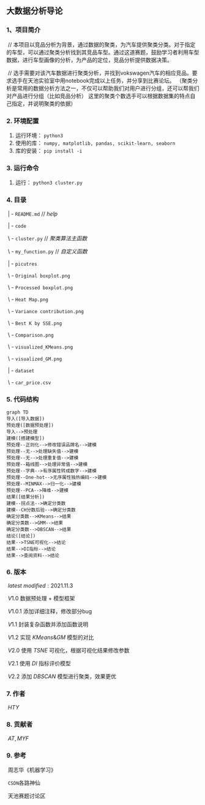 ## 大数据分析导论

### 1、项目简介

​		// 本项目以竞品分析为背景，通过数据的聚类，为汽车提供聚类分类。对于指定的车型，可以通过聚类分析找到其竞品车型。通过这道赛题，鼓励学习者利用车型数据，进行车型画像的分析，为产品的定位，竞品分析提供数据决策。

​		// 选手需要对该汽车数据进行聚类分析，并找到vokswagen汽车的相应竞品。要求选手在天池实验室中用notebook完成以上任务，并分享到比赛论坛。
（聚类分析是常用的数据分析方法之一，不仅可以帮助我们对用户进行分组，还可以帮我们对产品进行分组（比如竞品分析） 这里的聚类个数选手可以根据数据集的特点自己指定，并说明聚类的依据）

### 2. 环境配置

1. 运行环境： `python3`
2. 使用的库： `numpy, matplotlib, pandas, scikit-learn, seaborn`
3. 库的安装： `pip install -i`

### 3. 运行命令

1. 运行： `python3 cluster.py`

### 4. 目录

​	| - `README.md`						// *help*

​	| - `code`

​		\ - `cluster.py`				// *聚类算法主函数*

​		\ - `my_function.py`		// *自定义函数*

​	| - `picutres`

​		\ - `Original boxplot.png`

​		\ - `Processed boxplot.png`

​		\ - `Heat Map.png`

​		\ - `Variance contribution.png`

​		\ - `Best K by SSE.png`

​		\ - `Comparison.png`

​		\ - `visualized_KMeans.png`

​		\ - `visualized_GM.png`

​	| - `dataset`

​		\ - `car_price.csv`

### 5. 代码结构

```mermaid
graph TD
导入([导入数据])
预处理([数据预处理])
导入-->预处理
建模([搭建模型])
预处理--正则化-->修改错误品牌名-->建模
预处理--无-->处理缺失值-->建模
预处理--无-->处理重复值-->建模
预处理--箱线图-->处理异常值-->建模
预处理--字典-->有序属性转成数字-->建模
预处理--One-hot-->无序属性独热编码-->建模
预处理--MINMAX-->归一化-->建模
预处理--PCA-->降维-->建模
结果([结果分析])
建模--拐点法-->确定分类数
建模--CH分数后验-->确定分类数
确定分类数-->KMeans-->结果
确定分类数-->GMM-->结果
确定分类数-->DBSCAN-->结果
结论([结论])
结果-->TSNE可视化-->结论
结果-->DI指标-->结论
结果-->查阅资料-->结论
```

### 6. 版本

​	$latest\ modified: 2021.11.3$​​​

​	$V1.0$		数据预处理 + 模型框架

​	$V1.0.1$    添加详细注释，修改部分bug

​	$V1.1$        封装复杂函数并添加函数说明

​	$V1.2$​		实现 $KMeans\&GM$ 模型的对比

​	$V2.0$		使用 $TSNE$ 可视化，根据可视化结果修改参数

​	$V2.1$		使用 $DI$ 指标评价模型		

​	$V2.2$		添加 $DBSCAN$ 模型进行聚类，效果更优

### 7. 作者

​	$HTY$

### 8. 贡献者

​	$AT, MYF$

### 9. 参考

​	周志华《机器学习》

​	`CSDN`各路神仙

​	天池赛题讨论区





